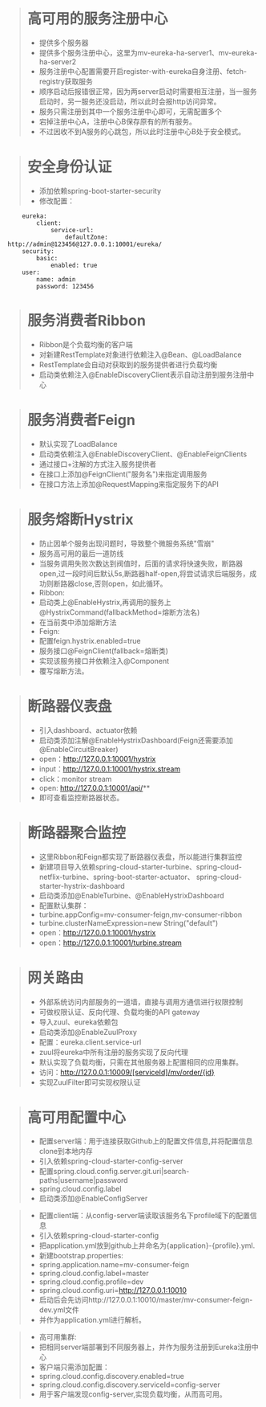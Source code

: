 ># 高可用的服务注册中心
>* 提供多个服务器
>* 提供多个服务注册中心，这里为mv-eureka-ha-server1、mv-eureka-ha-server2
>* 服务注册中心配置需要开启register-with-eureka自身注册、fetch-registry获取服务
>* 顺序启动后报错很正常，因为两server启动时需要相互注册，当一服务启动时，另一服务还没启动，所以此时会报http访问异常。
>* 服务只需注册到其中一个服务注册中心即可，无需配置多个
>* 宕掉注册中心A，注册中心B保存原有的所有服务。
>* 不过因收不到A服务的心跳包，所以此时注册中心B处于安全模式。

># 安全身份认证
>* 添加依赖spring-boot-starter-security
>* 修改配置：<br/>
        
        eureka:
            client:
                service-url:
                    defaultZone: http://admin@123456@127.0.0.1:10001/eureka/
        security:
            basic:
                enabled: true
        user:
            name: admin
            password: 123456
             
># 服务消费者Ribbon
>* Ribbon是个负载均衡的客户端
>* 对新建RestTemplate对象进行依赖注入@Bean、@LoadBalance
>* RestTemplate会自动对获取到的服务提供者进行负载均衡
>* 启动类依赖注入@EnableDiscoveryClient表示自动注册到服务注册中心
             
             
># 服务消费者Feign
>* 默认实现了LoadBalance
>* 启动类依赖注入@EnableDiscoveryClient、@EnableFeignClients           
>* 通过接口+注解的方式注入服务提供者          
>* 在接口上添加@FeignClient("服务名")来指定调用服务          
>* 在接口方法上添加@RequestMapping来指定服务下的API          


># 服务熔断Hystrix
>* 防止因单个服务出现问题时，导致整个微服务系统"雪崩"
>* 服务高可用的最后一道防线
>* 当服务调用失败次数达到阀值时，后面的请求将快速失败，断路器open,过一段时间后默认5s,断路器half-open,将尝试请求后端服务，成功则断路器close,否则open，如此循环。
>* Ribbon:
>* 启动类上@EnableHystrix,再调用的服务上@HystrixCommand(fallbackMethod=熔断方法名)          
>* 在当前类中添加熔断方法
>* Feign:          
>* 配置feign.hystrix.enabled=true          
>* 服务接口@FeignClient(fallback=熔断类)          
>* 实现该服务接口并依赖注入@Component
>* 覆写熔断方法。
          
># 断路器仪表盘
>* 引入dashboard、actuator依赖
>* 启动类添加注解@EnableHystrixDashboard(Feign还需要添加@EnableCircuitBreaker)         
>* open：http://127.0.0.1:10001/hystrix          
>* input：http://127.0.0.1:10001/hystrix.stream         
>* click：monitor stream         
>* open:  http://127.0.0.1:10001/api/**        
>* 即可查看监控断路器状态。
         
># 断路器聚合监控
>* 这里Ribbon和Feign都实现了断路器仪表盘，所以能进行集群监控
>* 新建项目导入依赖spring-cloud-starter-turbine、spring-cloud-netflix-turbine、spring-boot-starter-actuator、 spring-cloud-starter-hystrix-dashboard        
>* 启动类添加@EnableTurbine、@EnableHystrixDashboard
>* 配置默认集群：
>* turbine.appConfig=mv-consumer-feign,mv-consumer-ribbon
>* turbine.clusterNameExpression=new String("default")
>* open：http://127.0.0.1:10001/hystrix
>* open：http://127.0.0.1:10001/turbine.stream

># 网关路由
>* 外部系统访问内部服务的一道墙，直接与调用方通信进行权限控制
>* 可做权限认证、反向代理、负载均衡的API gateway
>* 导入zuul、eureka依赖包
>* 启动类添加@EnableZuulProxy
>* 配置：eureka.client.service-url
>* zuul将eureka中所有注册的服务实现了反向代理
>* 默认实现了负载均衡，只需在其他服务器上配置相同的应用集群。
>* 访问：http://127.0.0.1:10009/[serviceId]/mv/order/{id}
>* 实现ZuulFilter即可实现权限认证

># 高可用配置中心
>* 配置server端：用于连接获取Github上的配置文件信息,并将配置信息clone到本地内存
>* 引入依赖spring-cloud-starter-config-server
>* 配置spring.cloud.config.server.git.uri|search-paths|username|password
>* spring.cloud.config.label
>* 启动类添加@EnableConfigServer

>* 配置client端：从config-server端读取该服务名下profile域下的配置信息
>* 引入依赖spring-cloud-starter-config
>* 把application.yml放到github上并命名为{application}-{profile}.yml.
>* 新建bootstrap.properties:
>* spring.application.name=mv-consumer-feign
>* spring.cloud.config.label=master
>* spring.cloud.config.profile=dev
>* spring.cloud.config.uri=http://127.0.0.1:10010
>* 启动后会先访问http://127.0.0.1:10010/master/mv-consumer-feign-dev.yml文件
>* 并作为application.yml进行解析。

>* 高可用集群:
>* 把相同server端部署到不同服务器上，并作为服务注册到Eureka注册中心
>* 客户端只需添加配置：
>* spring.cloud.config.discovery.enabled=true
>* spring.cloud.config.discovery.serviceId=config-server
>* 用于客户端发现config-server,实现负载均衡，从而高可用。

